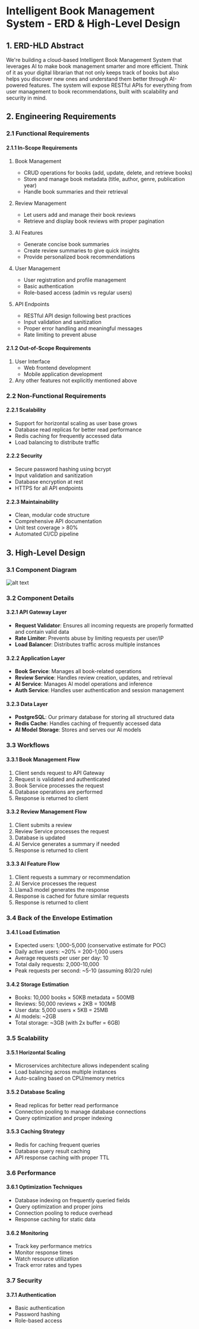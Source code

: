 # Intelligent Book Management System - ERD & High-Level Design

## 1. ERD-HLD Abstract
We're building a cloud-based Intelligent Book Management System that leverages AI to make book management smarter and more efficient. Think of it as your digital librarian that not only keeps track of books but also helps you discover new ones and understand them better through AI-powered features. The system will expose RESTful APIs for everything from user management to book recommendations, built with scalability and security in mind.

## 2. Engineering Requirements

### 2.1 Functional Requirements

#### 2.1.1 In-Scope Requirements
1. Book Management
   - CRUD operations for books (add, update, delete, and retrieve books)
   - Store and manage book metadata (title, author, genre, publication year)
   - Handle book summaries and their retrieval

2. Review Management
   - Let users add and manage their book reviews
   - Retrieve and display book reviews with proper pagination

3. AI Features
   - Generate concise book summaries
   - Create review summaries to give quick insights
   - Provide personalized book recommendations

4. User Management
   - User registration and profile management
   - Basic authentication
   - Role-based access (admin vs regular users)

5. API Endpoints
   - RESTful API design following best practices
   - Input validation and sanitization
   - Proper error handling and meaningful messages
   - Rate limiting to prevent abuse

#### 2.1.2 Out-of-Scope Requirements
1. User Interface
   - Web frontend development
   - Mobile application development
2. Any other features not explicitly mentioned above

### 2.2 Non-Functional Requirements

#### 2.2.1 Scalability
- Support for horizontal scaling as user base grows
- Database read replicas for better read performance
- Redis caching for frequently accessed data
- Load balancing to distribute traffic

#### 2.2.2 Security
- Secure password hashing using bcrypt
- Input validation and sanitization
- Database encryption at rest
- HTTPS for all API endpoints

#### 2.2.3 Maintainability
- Clean, modular code structure
- Comprehensive API documentation
- Unit test coverage > 80%
- Automated CI/CD pipeline

## 3. High-Level Design

### 3.1 Component Diagram
![alt text](https://github.com/a-abhi/Intelligent-Book-management-system/blob/main/architectureDiagram.jpg?raw=true)

### 3.2 Component Details

#### 3.2.1 API Gateway Layer
- **Request Validator**: Ensures all incoming requests are properly formatted and contain valid data
- **Rate Limiter**: Prevents abuse by limiting requests per user/IP
- **Load Balancer**: Distributes traffic across multiple instances

#### 3.2.2 Application Layer
- **Book Service**: Manages all book-related operations
- **Review Service**: Handles review creation, updates, and retrieval
- **AI Service**: Manages AI model operations and inference
- **Auth Service**: Handles user authentication and session management

#### 3.2.3 Data Layer
- **PostgreSQL**: Our primary database for storing all structured data
- **Redis Cache**: Handles caching of frequently accessed data
- **AI Model Storage**: Stores and serves our AI models

### 3.3 Workflows

#### 3.3.1 Book Management Flow
1. Client sends request to API Gateway
2. Request is validated and authenticated
3. Book Service processes the request
4. Database operations are performed
5. Response is returned to client

#### 3.3.2 Review Management Flow
1. Client submits a review
2. Review Service processes the request
3. Database is updated
4. AI Service generates a summary if needed
5. Response is returned to client

#### 3.3.3 AI Feature Flow
1. Client requests a summary or recommendation
2. AI Service processes the request
3. Llama3 model generates the response
4. Response is cached for future similar requests
5. Response is returned to client

### 3.4 Back of the Envelope Estimation

#### 3.4.1 Load Estimation
- Expected users: 1,000-5,000 (conservative estimate for POC)
- Daily active users: ~20% = 200-1,000 users
- Average requests per user per day: 10
- Total daily requests: 2,000-10,000
- Peak requests per second: ~5-10 (assuming 80/20 rule)

#### 3.4.2 Storage Estimation
- Books: 10,000 books × 50KB metadata = 500MB
- Reviews: 50,000 reviews × 2KB = 100MB
- User data: 5,000 users × 5KB = 25MB
- AI models: ~2GB
- Total storage: ~3GB (with 2x buffer = 6GB)

### 3.5 Scalability

#### 3.5.1 Horizontal Scaling
- Microservices architecture allows independent scaling
- Load balancing across multiple instances
- Auto-scaling based on CPU/memory metrics

#### 3.5.2 Database Scaling
- Read replicas for better read performance
- Connection pooling to manage database connections
- Query optimization and proper indexing

#### 3.5.3 Caching Strategy
- Redis for caching frequent queries
- Database query result caching
- API response caching with proper TTL

### 3.6 Performance

#### 3.6.1 Optimization Techniques
- Database indexing on frequently queried fields
- Query optimization and proper joins
- Connection pooling to reduce overhead
- Response caching for static data

#### 3.6.2 Monitoring
- Track key performance metrics
- Monitor response times
- Watch resource utilization
- Track error rates and types

### 3.7 Security

#### 3.7.1 Authentication
- Basic authentication
- Password hashing
- Role-based access
